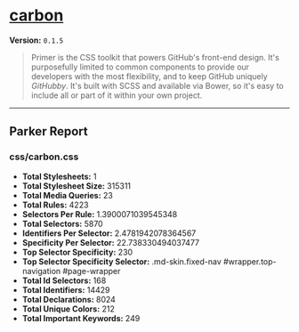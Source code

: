 # [carbon]( http://l1f7.github.io/simplexmobility-styleguide/ )

**Version:** `0.1.5`

> Primer is the CSS toolkit that powers GitHub's front-end design. It's purposefully limited to common components to provide our developers with the most flexibility, and to keep GitHub uniquely *GitHubby*. It's built with SCSS and available via Bower, so it's easy to include all or part of it within your own project.

* * *

## Parker Report

### css/carbon.css

- **Total Stylesheets:** 1
- **Total Stylesheet Size:** 315311
- **Total Media Queries:** 23
- **Total Rules:** 4223
- **Selectors Per Rule:** 1.3900071039545348
- **Total Selectors:** 5870
- **Identifiers Per Selector:** 2.4781942078364567
- **Specificity Per Selector:** 22.738330494037477
- **Top Selector Specificity:** 230
- **Top Selector Specificity Selector:** .md-skin.fixed-nav #wrapper.top-navigation #page-wrapper
- **Total Id Selectors:** 168
- **Total Identifiers:** 14429
- **Total Declarations:** 8024
- **Total Unique Colors:** 212
- **Total Important Keywords:** 249
